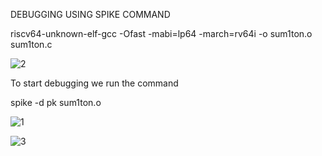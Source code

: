 DEBUGGING USING SPIKE COMMAND
 
 riscv64-unknown-elf-gcc -Ofast -mabi=lp64 -march=rv64i -o sum1ton.o sum1ton.c

![2](https://github.com/user-attachments/assets/fdd0fd8f-50a2-4819-b158-d887563a6653)

To start debugging we run the command

spike -d pk sum1ton.o 

![1](https://github.com/user-attachments/assets/c887d84f-0ed2-4303-97ac-50b717f5268c)


![3](https://github.com/user-attachments/assets/b4ca162b-5196-4891-aaa7-b15e90e32c3c)
